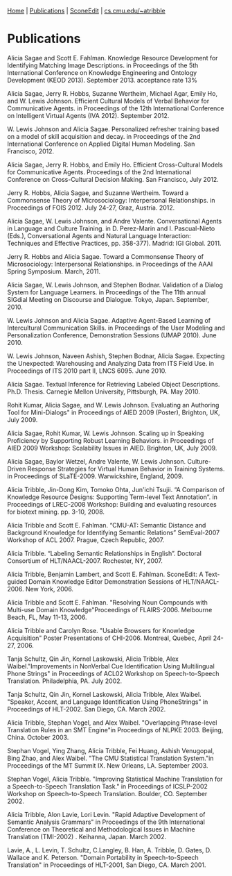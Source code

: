 [Home](http://asagae.github.io) | [Publications](https://asagae.github.io/publications)  | [SconeEdit](https://asagae.github.io/sedit) | [cs.cmu.edu/~atribble](http://cs.cmu.edu/~atribble)

# Publications

Alicia Sagae and Scott E. Fahlman. Knowledge Resource Development for Identifying Matching Image Descriptions. in Proceedings of the 5th International Conference on Knowledge Engineering and Ontology Development (KEOD 2013). September 2013. acceptance rate 13%

Alicia Sagae, Jerry R. Hobbs, Suzanne Wertheim, Michael Agar, Emily Ho, and W. Lewis Johnson. Efficient Cultural Models of Verbal Behavior for Communicative Agents. in Proceedings of the 12th International Conference on Intelligent Virtual Agents (IVA 2012). September 2012.

W. Lewis Johnson and Alicia Sagae. Personalized refresher training based on a model of skill acquisition and decay. in Proceedings of the 2nd International Conference on Applied Digital Human Modeling. San Francisco, 2012.

Alicia Sagae, Jerry R. Hobbs, and Emily Ho. Efficient Cross-Cultural Models for Communicative Agents. Proceedings of the 2nd International Conference on Cross-Cultural Decision Making. San Francisco, July 2012.

Jerry R. Hobbs, Alicia Sagae, and Suzanne Wertheim. Toward a Commonsense Theory of Microsociology: Interpersonal Relationships. in Proceedings of FOIS 2012. July 24-27, Graz, Austria. 2012.

Alicia Sagae, W. Lewis Johnson, and Andre Valente. Conversational Agents in Language and Culture Training. in D. Perez-Marin and I. Pascual-Nieto (Eds.), Conversational Agents and Natural Language Interaction: Techniques and Effective Practices, pp. 358-377). Madrid: IGI Global. 2011.

Jerry R. Hobbs and Alicia Sagae. Toward a Commonsense Theory of Microsociology: Interpersonal Relationships. in Proceedings of the AAAI Spring Symposium. March, 2011.

Alicia Sagae, W. Lewis Johnson, and Stephen Bodnar. Validation of a Dialog System for Language Learners. in Proceedings of the The 11th annual SIGdial Meeting on Discourse and Dialogue. Tokyo, Japan. September, 2010.

W. Lewis Johnson and Alicia Sagae. Adaptive Agent-Based Learning of Intercultural Communication Skills. in Proceedings of the User Modeling and Personalization Conference, Demonstration Sessions (UMAP 2010). June 2010.

W. Lewis Johnson, Naveen Ashish, Stephen Bodnar, Alicia Sagae. Expecting the Unexpected: Warehousing and Analyzing Data from ITS Field Use. in Proceedings of ITS 2010 part II, LNCS 6095. June 2010.

Alicia Sagae. Textual Inference for Retrieving Labeled Object Descriptions. Ph.D. Thesis. Carnegie Mellon University, Pittsburgh, PA. May 2010.

Rohit Kumar, Alicia Sagae, and W. Lewis Johnson. Evaluating an Authoring Tool for Mini-Dialogs" in Proceedings of AIED 2009 (Poster), Brighton, UK, July 2009.

Alicia Sagae, Rohit Kumar, W. Lewis Johnson. Scaling up in Speaking Proficiency by Supporting Robust Learning Behaviors. in Proceedings of AIED 2009 Workshop: Scalability Issues in AIED. Brighton, UK, July 2009.

Alicia Sagae, Baylor Wetzel, Andre Valente, W. Lewis Johnson. Culture-Driven Response Strategies for Virtual Human Behavior in Training Systems. in Proceedings of SLaTE-2009. Warwickshire, England, 2009.

Alicia Tribble, Jin-Dong Kim, Tomoko Ohta, Jun'ichi Tsujii. “A Comparison of Knowledge Resource Designs: Supporting Term-level Text Annotation”. in Proceedings of LREC-2008 Workshop: Building and evaluating resources for biotext mining. pp. 3-10, 2008.

Alicia Tribble and Scott E. Fahlman. “CMU-AT: Semantic Distance and Background Knowledge for Identifying Semantic Relations” SemEval-2007 Workshop of ACL 2007. Prague, Czech Republic, 2007.

Alicia Tribble. “Labeling Semantic Relationships in English”. Doctoral Consortium of HLT/NAACL-2007. Rochester, NY, 2007.

Alicia Tribble, Benjamin Lambert, and Scott E. Fahlman. SconeEdit: A Text-guided Domain Knowledge Editor Demonstration Sessions of HLT/NAACL-2006. New York, 2006.

Alicia Tribble and Scott E. Fahlman. "Resolving Noun Compounds with Multi-use Domain Knowledge"Proceedings of FLAIRS-2006. Melbourne Beach, FL, May 11-13, 2006.

Alicia Tribble and Carolyn Rose. "Usable Browsers for Knowledge Acquisition" Poster Presentations of CHI-2006. Montreal, Quebec, April 24-27, 2006.

Tanja Schultz, Qin Jin, Kornel Laskowski, Alicia Tribble, Alex Waibel."Improvements in NonVerbal Cue Identification Using Multilingual Phone Strings" in Proceedings of ACL02 Workshop on Speech-to-Speech Translation. Philadelphia, PA. July 2002.

Tanja Schultz, Qin Jin, Kornel Laskowski, Alicia Tribble, Alex Waibel. "Speaker, Accent, and Language Identification Using PhoneStrings" in Proceedings of HLT-2002. San Diego, CA. March 2002.

Alicia Tribble, Stephan Vogel, and Alex Waibel. "Overlapping Phrase-level Translation Rules in an SMT Engine"in Proceedings of NLPKE 2003. Beijing, China. October 2003.

Stephan Vogel, Ying Zhang, Alicia Tribble, Fei Huang, Ashish Venugopal, Bing Zhao, and Alex Waibel. "The CMU Statistical Translation System."in Proceedings of the MT Summit IX. New Orleans, LA. September 2003.

Stephan Vogel, Alicia Tribble. "Improving Statistical Machine Translation for a Speech-to-Speech Translation Task." in Proceedings of ICSLP-2002 Workshop on Speech-to-Speech Translation. Boulder, CO. September 2002.

Alicia Tribble, Alon Lavie, Lori Levin. "Rapid Adaptive Development of Semantic Analysis Grammars" in Proceedings of the 9th International Conference on Theoretical and Methodological Issues in Machine Translation (TMI-2002) . Keihanna, Japan. March 2002.

Lavie, A., L. Levin, T. Schultz, C.Langley, B. Han, A. Tribble, D. Gates, D. Wallace and K. Peterson. "Domain Portability in Speech-to-Speech Translation" in Proceedings of HLT-2001, San Diego, CA. March 2001.
